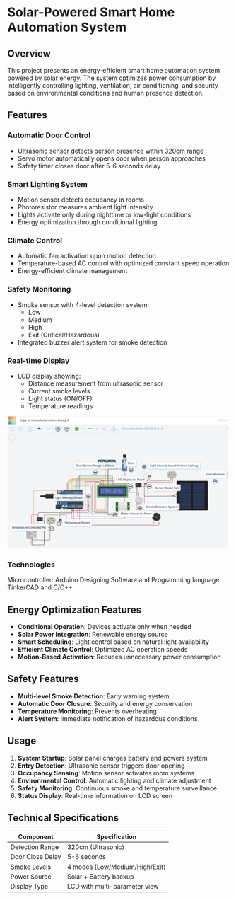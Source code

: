 # Solar-Powered Smart Home Automation System

## Overview

This project presents an energy-efficient smart home automation system powered by solar energy. The system optimizes power consumption by intelligently controlling lighting, ventilation, air conditioning, and security based on environmental conditions and human presence detection.

## Features

### **Automatic Door Control**
- Ultrasonic sensor detects person presence within 320cm range
- Servo motor automatically opens door when person approaches
- Safety timer closes door after 5-6 seconds delay

### **Smart Lighting System**
- Motion sensor detects occupancy in rooms
- Photoresistor measures ambient light intensity
- Lights activate only during nighttime or low-light conditions
- Energy optimization through conditional lighting

### **Climate Control**
- Automatic fan activation upon motion detection
- Temperature-based AC control with optimized constant speed operation
- Energy-efficient climate management

### **Safety Monitoring**
- Smoke sensor with 4-level detection system:
  - Low
  - Medium  
  - High
  - Exit (Critical/Hazardous)
- Integrated buzzer alert system for smoke detection

### **Real-time Display**
- LCD display showing:
  - Distance measurement from ultrasonic sensor
  - Current smoke levels
  - Light status (ON/OFF)
  - Temperature readings

 <img src="System Architecture/SystemArchitecture.png" alt="Alt text" width="500" height="300" />

### Technologies
Microcontroller: Arduino
Designing Software and Programming language: TinkerCAD and C/C++

## Energy Optimization Features

- **Conditional Operation**: Devices activate only when needed
- **Solar Power Integration**: Renewable energy source
- **Smart Scheduling**: Light control based on natural light availability
- **Efficient Climate Control**: Optimized AC operation speeds
- **Motion-Based Activation**: Reduces unnecessary power consumption

## Safety Features

- **Multi-level Smoke Detection**: Early warning system
- **Automatic Door Closure**: Security and energy conservation
- **Temperature Monitoring**: Prevents overheating
- **Alert System**: Immediate notification of hazardous conditions

## Usage

1. **System Startup**: Solar panel charges battery and powers system
2. **Entry Detection**: Ultrasonic sensor triggers door opening
3. **Occupancy Sensing**: Motion sensor activates room systems
4. **Environmental Control**: Automatic lighting and climate adjustment
5. **Safety Monitoring**: Continuous smoke and temperature surveillance
6. **Status Display**: Real-time information on LCD screen

## Technical Specifications

| Component | Specification |
|-----------|---------------|
| Detection Range | 320cm (Ultrasonic) |
| Door Close Delay | 5-6 seconds |
| Smoke Levels | 4 modes (Low/Medium/High/Exit) |
| Power Source | Solar + Battery backup |
| Display Type | LCD with multi-parameter view |

